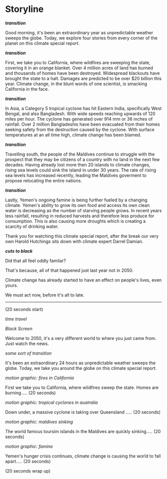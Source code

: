 # Storyline

_**transition**_

Good morning, it's been an extraordinary year as unpredictable weather sweeps the globe. Today, we explore four stories from every corner of the planet on this climate special report.

_**transition**_

First, we take you to California, where wildfires are sweeping the state, covering it in an orange blanket. Over 4 million acres of land has burned and thousands of homes have been destroyed. Widespread blackouts have brought the state to a halt. Damages are predicted to be over $20 billion this year. Climate change, in the blunt words of one scientist, is smacking California in the face.

_**transition**_

In Asia, a Category 5 tropical cyclone has hit Eastern India, specifically West Bengal, and also Bangladesh. With wide speeds reaching upwards of 120 miles per hour. The cyclone has generated over 914 mm or 36 inches of rainfall. Over 2 million Bangladeshis have been evacuated from their homes seeking safety from the destruction caused by the cyclone. With surface temperatures at an all time high, climate change has been blamed.

_**transition**_

Travelling south, the people of the Maldives continue to struggle with the prospect that they may be citizens of a country with no land in the next few decades. Having already lost more then 20 islands to climate changes, rising sea levels could sink the island in under 30 years. The rate of rising sea levels has increased recently, leading the Maldives goverment to propose relocating the entire nations.

_**transition**_

Lastly, Yemen's ongoing famine is being further fueled by a changing climate. Yemen's ability to grow its own food and access its own clean water is decreasing as the number of starving people grows. In recent years less rainfall, resulting in reduced harvests and therefore less produce for consumption. This is also causing more droughts which is creating a scarcity of drinking water. 

Thank you for watching this climate special report, after the break our very own Harold Hutchings sits down with climate expert Darrel Damian.

_**cuts to black**_

Did that all feel oddly familar?

That's because, all of that happened just last year not in 2050.

Climate change has already started to have an effect on people's lives, even yours. 

We must act now, before it's all to late.

------

(20 seconds start)

_time travel_

_Black Screen_

Welcome to 2050, it's a very different world to where you just came from. Just watch the news.

_some sort of transition_

It's been an extraordinary 24 hours as unpredictable weather sweeps the globe. Today, we take you around the globe on this climate special report.

_motion graphic: fires in California_

First we take you to California, where wildfires sweep the state. Homes are burning..... (20 seconds)

_motion graphic: tropical cyclones in australia_

Down under, a massive cyclone is taking over Queensland ..... (20 seconds)

_motion graphic: maldives sinking_

The world famous toursim islands in the Maldives are quickly sinking..... (20 seconds)

_motion graphic: famine_

Yemen's hunger crisis continues, climate change is causing the world to fall apart..... (20 seconds)

(20 seconds wrap up)
